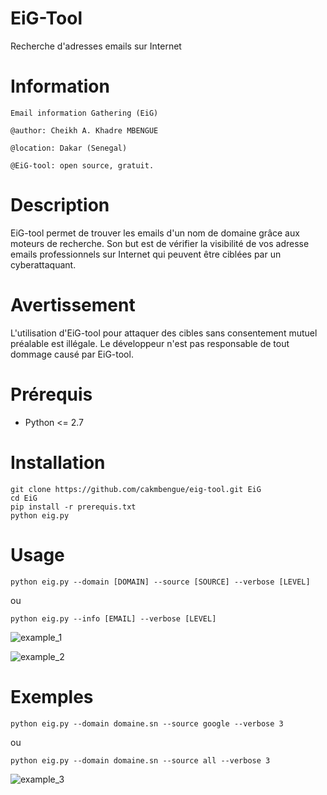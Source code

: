 EiG-Tool
========
Recherche d'adresses emails sur Internet

Information
===========
```
Email information Gathering (EiG)

@author: Cheikh A. Khadre MBENGUE

@location: Dakar (Senegal)

@EiG-tool: open source, gratuit.
```

Description
===========
EiG-tool permet de trouver les emails d'un nom de domaine grâce aux moteurs de recherche. Son but est de vérifier la visibilité de vos adresse emails professionnels sur Internet qui peuvent être ciblées par un cyberattaquant.

Avertissement
=============
L'utilisation d'EiG-tool pour attaquer des cibles sans consentement mutuel préalable est illégale. Le développeur n'est pas responsable de tout dommage causé par EiG-tool.

Prérequis
=========

* Python <= 2.7

Installation
============

```
git clone https://github.com/cakmbengue/eig-tool.git EiG
cd EiG
pip install -r prerequis.txt
python eig.py
```

Usage
=====

```
python eig.py --domain [DOMAIN] --source [SOURCE] --verbose [LEVEL]

```
ou 

```
python eig.py --info [EMAIL] --verbose [LEVEL]
```

![example_1](https://github.com/cakmbengue/eig-tool/blob/master/screen/screen1.png)

![example_2](https://github.com/cakmbengue/eig-tool/blob/master/screen/screen2.png)

Exemples
========

```
python eig.py --domain domaine.sn --source google --verbose 3
```
ou

```
python eig.py --domain domaine.sn --source all --verbose 3
```
![example_3](https://github.com/cakmbengue/EiG-tool/blob/master/screen/screen3.png)
